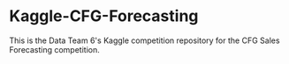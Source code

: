 # Kaggle-CFG-Forecasting
This is the Data Team 6's Kaggle competition repository for the CFG Sales Forecasting competition.
